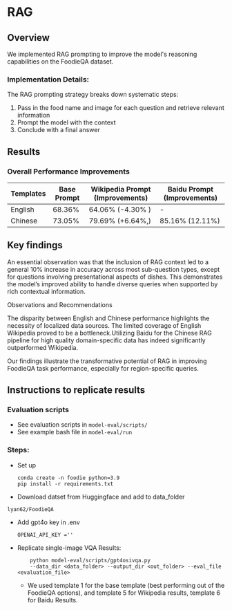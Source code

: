 
# RAG

## Overview
We implemented RAG prompting to improve the model's reasoning capabilities on the FoodieQA dataset. 

### Implementation Details:
The RAG prompting strategy breaks down systematic steps:

1. Pass in the food name and image for each question and retrieve relevant information
2. Prompt the model with the context
4. Conclude with a final answer


## Results
### Overall Performance Improvements
| Templates | Base Prompt | Wikipedia Prompt (Improvements) | Baidu Prompt (Improvements) |
|--------|-------------|------------|-------------|
| English | 68.36% | 64.06% (-4.30% ) | - |
| Chinese | 73.05% | 79.69% (+6.64%,) | 85.16% (12.11%)|



## Key findings
An essential observation was that the inclusion of RAG context led to a general 10% increase in accuracy across most sub-question types, except for questions involving presentational aspects of dishes. This demonstrates the model’s improved ability to handle diverse queries when supported by rich contextual information.

Observations and Recommendations

The disparity between English and Chinese performance highlights the necessity of localized data sources. The limited coverage of English Wikipedia proved to be a bottleneck.Utilizing Baidu for the Chinese RAG pipeline for high quality domain-specific data has indeed significantly outperformed Wikipedia.

Our findings illustrate the transformative potential of RAG in improving FoodieQA task performance, especially for region-specific queries.



## Instructions to replicate results

### Evaluation scripts
- See evaluation scripts in `model-eval/scripts/`
- See example bash file in `model-eval/run`

###  Steps:
- Set up
    ```
    conda create -n foodie python=3.9
    pip install -r requirements.txt
    ```

- Download datset from Huggingface and add to data_folder

```
lyan62/FoodieQA
```

- Add gpt4o key in .env
    ```
    OPENAI_API_KEY =''
    ```

- Replicate single-image VQA Results:

    ```
        python model-eval/scripts/gpt4osivqa.py 
        --data_dir <data_folder> --output_dir <out_folder> --eval_file <evaluation_file> 
    ```
     - We used template 1 for the base template (best performing out of the FoodieQA options), and template 5 for Wikipedia results, template 6 for Baidu Results.
